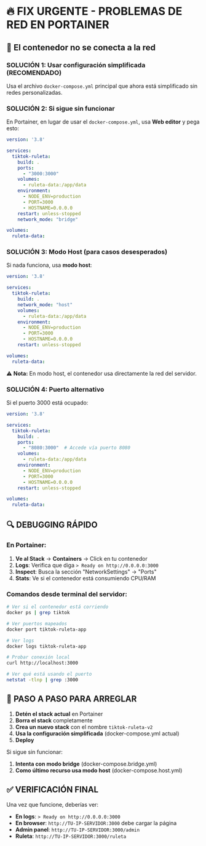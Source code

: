 # 🔥 FIX URGENTE - PROBLEMAS DE RED EN PORTAINER

## 🚨 El contenedor no se conecta a la red

### **SOLUCIÓN 1: Usar configuración simplificada (RECOMENDADO)**

Usa el archivo `docker-compose.yml` principal que ahora está simplificado sin redes personalizadas.

### **SOLUCIÓN 2: Si sigue sin funcionar**

En Portainer, en lugar de usar el `docker-compose.yml`, usa **Web editor** y pega esto:

```yaml
version: '3.8'

services:
  tiktok-ruleta:
    build: .
    ports:
      - "3000:3000"
    volumes:
      - ruleta-data:/app/data
    environment:
      - NODE_ENV=production
      - PORT=3000
      - HOSTNAME=0.0.0.0
    restart: unless-stopped
    network_mode: "bridge"

volumes:
  ruleta-data:
```

### **SOLUCIÓN 3: Modo Host (para casos desesperados)**

Si nada funciona, usa **modo host**:

```yaml
version: '3.8'

services:
  tiktok-ruleta:
    build: .
    network_mode: "host"
    volumes:
      - ruleta-data:/app/data
    environment:
      - NODE_ENV=production
      - PORT=3000
      - HOSTNAME=0.0.0.0
    restart: unless-stopped

volumes:
  ruleta-data:
```

⚠️ **Nota:** En modo host, el contenedor usa directamente la red del servidor.

### **SOLUCIÓN 4: Puerto alternativo**

Si el puerto 3000 está ocupado:

```yaml
version: '3.8'

services:
  tiktok-ruleta:
    build: .
    ports:
      - "8080:3000"  # Accede vía puerto 8080
    volumes:
      - ruleta-data:/app/data
    environment:
      - NODE_ENV=production
      - PORT=3000
      - HOSTNAME=0.0.0.0
    restart: unless-stopped

volumes:
  ruleta-data:
```

## 🔍 DEBUGGING RÁPIDO

### En Portainer:

1. **Ve al Stack** → **Containers** → Click en tu contenedor
2. **Logs**: Verifica que diga `> Ready on http://0.0.0.0:3000`
3. **Inspect**: Busca la sección "NetworkSettings" → "Ports"
4. **Stats**: Ve si el contenedor está consumiendo CPU/RAM

### Comandos desde terminal del servidor:

```bash
# Ver si el contenedor está corriendo
docker ps | grep tiktok

# Ver puertos mapeados
docker port tiktok-ruleta-app

# Ver logs
docker logs tiktok-ruleta-app

# Probar conexión local
curl http://localhost:3000

# Ver qué está usando el puerto
netstat -tlnp | grep :3000
```

## 🎯 PASO A PASO PARA ARREGLAR

1. **Detén el stack actual** en Portainer
2. **Borra el stack** completamente
3. **Crea un nuevo stack** con el nombre `tiktok-ruleta-v2`
4. **Usa la configuración simplificada** (docker-compose.yml actual)
5. **Deploy**

Si sigue sin funcionar:
1. **Intenta con modo bridge** (docker-compose.bridge.yml)
2. **Como último recurso usa modo host** (docker-compose.host.yml)

## ✅ VERIFICACIÓN FINAL

Una vez que funcione, deberías ver:

- **En logs**: `> Ready on http://0.0.0.0:3000`
- **En browser**: `http://TU-IP-SERVIDOR:3000` debe cargar la página
- **Admin panel**: `http://TU-IP-SERVIDOR:3000/admin`
- **Ruleta**: `http://TU-IP-SERVIDOR:3000/ruleta`
